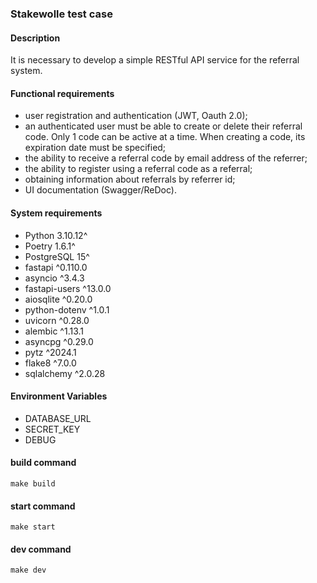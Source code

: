 ### Stakewolle test case

#### Description
It is necessary to develop a simple RESTful API service for the referral system.

#### Functional requirements
- user registration and authentication (JWT, Oauth 2.0);
- an authenticated user must be able to create or delete their referral code. Only 1 code can be active at a time. When creating a code, its expiration date must be specified;
- the ability to receive a referral code by email address of the referrer;
- the ability to register using a referral code as a referral;
- obtaining information about referrals by referrer id;
- UI documentation (Swagger/ReDoc).

#### System requirements
- Python 3.10.12^
- Poetry 1.6.1^
- PostgreSQL 15^
- fastapi ^0.110.0
- asyncio ^3.4.3
- fastapi-users ^13.0.0
- aiosqlite ^0.20.0
- python-dotenv ^1.0.1
- uvicorn ^0.28.0
- alembic ^1.13.1
- asyncpg ^0.29.0
- pytz ^2024.1
- flake8 ^7.0.0
- sqlalchemy ^2.0.28

#### Environment Variables
- DATABASE_URL
- SECRET_KEY
- DEBUG

#### build command
```make build```

#### start command
```make start```

#### dev command
```make dev```
